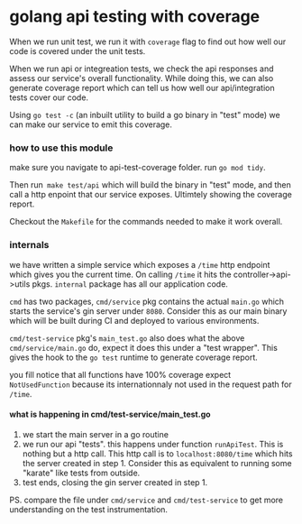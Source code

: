 # golang api testing with coverage

When we run unit test, we run it with `coverage` flag to find out how well our code is covered under the unit tests.

When we run api or integreation tests, we check the api responses and assess our service's overall functionality. While doing this, we can also generate coverage report which can tell us how well our api/integration tests cover our code.

Using `go test -c` (an inbuilt utility to build a go binary in "test" mode) we can make our service to emit this coverage. 

### how to use this module
make sure you navigate to api-test-coverage folder. run `go mod tidy`. 

Then run` make test/api` which will build the binary in "test" mode, and then call a http enpoint that our service exposes. Ultimtely showing the coverage report.

Checkout the `Makefile` for the commands needed to make it work overall.

### internals
we have written a simple service which exposes a `/time` http endpoint which gives you the current time. On calling `/time` it hits the controller->api->utils pkgs. `internal` package has all our application code.

`cmd` has two packages, `cmd/service` pkg contains the actual `main.go` which starts the service's gin server under `8080`. Consider this as our main binary which will be built during CI and deployed to various environments. 

`cmd/test-service` pkg's `main_test.go` also does what the above `cmd/service/main.go` do, expect it does this under a "test wrapper". This gives the hook to the `go test` runtime to generate coverage report.

you fill notice that all functions have 100% coverage expect `NotUsedFunction` because its internationnaly not used in the request path for `/time`.

#### what is happening in cmd/test-service/main_test.go
1. we start the main server in a go routine
2. we run our api "tests". this happens under function `runApiTest`. This is nothing but a http call. This http call is to `localhost:8080/time` which hits the server created in step 1. Consider this as equivalent to running some "karate" like tests from outside.
3. test ends, closing the gin server created in step 1.

PS. compare the file under `cmd/service` and `cmd/test-service` to get more understanding on the test instrumentation.
